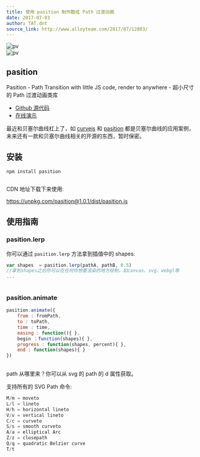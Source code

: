 ```yaml
---
title: 使用 pasition 制作酷炫 Path 过渡动画
date: 2017-07-03
author: TAT.dnt
source_link: http://www.alloyteam.com/2017/07/12803/
---
```


<!-- {% raw %} - for jekyll -->

![pv](http://www.alloyteam.com/wp-content/uploads/2017/07/105416-20170620094820476-131210795.gif)  
![pv](http://www.alloyteam.com/wp-content/uploads/2017/07/105416-20170620094817554-48316107.gif)

## pasition

Pasition - Path Transition with little JS code, render to anywhere - 超小尺寸的 Path 过渡动画类库

-   [Github 源代码](https://github.com/AlloyTeam/pasition)
-   [在线演示](https://alloyteam.github.io/pasition/)

最近和贝塞尔曲线杠上了，如 [curvejs](https://github.com/AlloyTeam/curvejs) 和 [pasition](https://github.com/AlloyTeam/pasition) 都是贝塞尔曲线的应用案例，未来还有一款和贝塞尔曲线相关的开源的东西，暂时保密。

## 安装

    npm install pasition
     

CDN 地址下载下来使用:

<https://unpkg.com/pasition@1.0.1/dist/pasition.js>

## 使用指南

### pasition.lerp

你可以通过 `pasition.lerp` 方法拿到插值中的 shapes:

```javascript
var shapes  = pasition.lerp(pathA, pathB, 0.5)
//拿到shapes之后你可以在任何你想要渲染的地方绘制，如canvas、svg、webgl等
...
 
```

### pasition.animate

```javascript
pasition.animate({
    from : fromPath,
    to : toPath,
    time : time,
    easing : function(){ },
    begin ：function(shapes){ },
    progress : function(shapes, percent){ },
    end : function(shapes){ }
})
 
```

path 从哪里来？你可以从 svg 的 path 的 d 属性获取。

支持所有的 SVG Path 命令:

```python
M/m = moveto
L/l = lineto
H/h = horizontal lineto
V/v = vertical lineto
C/c = curveto
S/s = smooth curveto
A/a = elliptical Arc
Z/z = closepath
Q/q = quadratic Belzier curve
T/t 
```


<!-- {% endraw %} - for jekyll -->